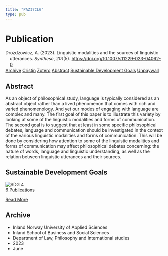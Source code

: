 ```yaml
---
title: "PAZI7CLG"
type: pub
---
```

<h1>Publication</h1>
<article id="csl-bib-container-PAZI7CLG" class="csl-bib-container">
  <div class="csl-bib-body" style="line-height: 1.35; padding-left: 1em; text-indent:-1em;">
  <div class="csl-entry">Dro&#x17C;d&#x17C;owicz, A. (2023). Linguistic modalities and the sources of linguistic utterances. <i>Synthese</i>, <i>201</i>(5). <a href="https://doi.org/10.1007/s11229-023-04062-0">https://doi.org/10.1007/s11229-023-04062-0</a></div>
</div>
  <div class="csl-bib-buttons">
    <a href="#taxonomy-article-PAZI7CLG" class="csl-bib-button">Archive</a>
    <a href="https://app.cristin.no/results/show.jsf?id=2151282" alt="Cristin URL" class="csl-bib-button">Cristin</a>
    <a href="http://zotero.org/groups/5402882/items/PAZI7CLG" alt="Zotero URL" class="csl-bib-button">Zotero</a>
    <a href="#abstract-article-PAZI7CLG" class="csl-bib-button">Abstract</a>
    <a href="#sdg-article-PAZI7CLG" class="csl-bib-button">Sustainable Development Goals</a>
    <a href="https://link.springer.com/content/pdf/10.1007/s11229-023-04062-0.pdf" class="csl-bib-button">Unpaywall</a>
  </div>
  <div id="csl-bib-meta-container-PAZI7CLG"></div>
</article>
<div id="csl-bib-meta-PAZI7CLG" class="csl-bib-meta">
  <article id="abstract-article-PAZI7CLG" class="abstract-article">
    <h1>Abstract</h1>
    As an object of philosophical study, language is typically considered as an abstract object rather than a lived phenomenon that comes with rich and varied phenomenology. And yet our modes of engaging with language are complex and many. The first goal of this paper is to illustrate this variety by looking at some of the linguistic modalities and forms of communication. The second goal is to suggest that at least in some specific philosophical debates, language and communication should be investigated in the context of the various linguistic modalities and forms of communication. This will be done by considering how attention to some of the linguistic modalities and forms of communication may affect philosophical debates concerning: the nature of words, language and linguistic understanding, as well as the relation between linguistic utterances and their sources.
  </article>
  <article id="sdg-article-PAZI7CLG" class="sdg-article">
    <h1>Sustainable Development Goals</h1>
    <div class="sdg-container"><div id="sdg4" class="sdg"> <img src="{{< params subfolder >}}images/sdg/sdg04_en.png" class="image" alt="SDG 4"> <div class="sdg-overlay"> <a href="{{< params subfolder >}}en/archive/?sdg=4#archive" class="sdg-publication-count"><span>6</span> Publications</a> <p><a href="https://sdgs.un.org/goals/goal4" class="sdg-read-more">Read More</a></p> </div> </div></div>
  </article>
  <article id="taxonomy-article-PAZI7CLG" class="taxonomy-article">
    <h1>Archive</h1>
    <ul>
      <li>Inland Norway University of Applied Sciences</li>
      <li>Inland School of Business and Social Sciences</li>
      <li>Department of Law, Philosophy and International studies</li>
      <li>2023</li>
      <li>June</li>
    </ul>
  </article>
</div>
